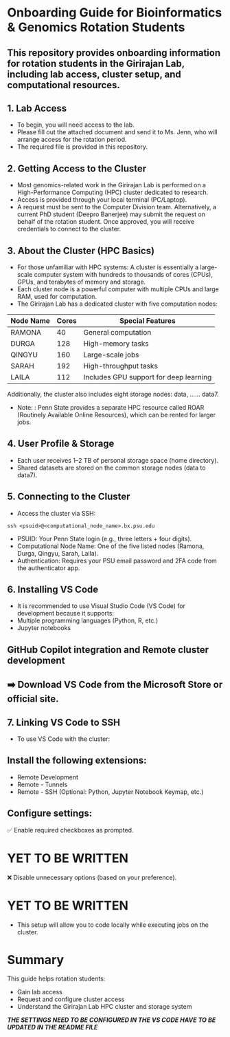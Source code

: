 # Onboarding Guide for Bioinformatics & Genomics Rotation Students
## This repository provides onboarding information for rotation students in the Girirajan Lab, including lab access, cluster setup, and computational resources.

## 1. Lab Access

* To begin, you will need access to the lab.
* Please fill out the attached document and send it to Ms. Jenn, who will arrange access for the rotation period.
* The required file is provided in this repository.

## 2. Getting Access to the Cluster

* Most genomics-related work in the Girirajan Lab is performed on a High-Performance Computing (HPC) cluster dedicated to research.
* Access is provided through your local terminal (PC/Laptop).
* A request must be sent to the Computer Division team. Alternatively, a current PhD student (Deepro Banerjee) may submit the request on behalf of the rotation student.
Once approved, you will receive credentials to connect to the cluster.

## 3. About the Cluster (HPC Basics)

* For those unfamiliar with HPC systems: A cluster is essentially a large-scale computer system with hundreds to thousands of cores (CPUs), GPUs, and terabytes of memory and storage.
* Each cluster node is a powerful computer with multiple CPUs and large RAM, used for computation.
* The Girirajan Lab has a dedicated cluster with five computation nodes:

| Node Name | Cores | Special Features |
|-----------|-------|------------------|
| RAMONA    | 40    | General computation |
| DURGA     | 128   | High-memory tasks |
| QINGYU    | 160   | Large-scale jobs |
| SARAH     | 192   | High-throughput tasks |
| LAILA     | 112   | Includes GPU support for deep learning |

Additionally, the cluster also includes eight storage nodes: data, …... data7.

* Note: : Penn State provides a separate HPC resource called ROAR (Routinely Available Online Resources), which can be rented for larger jobs.

## 4. User Profile & Storage

* Each user receives 1–2 TB of personal storage space (home directory).
* Shared datasets are stored on the common storage nodes (data to data7).

## 5. Connecting to the Cluster

* Access the cluster via SSH:
  
```
ssh <psuid>@<computational_node_name>.bx.psu.edu
```


* PSUID: Your Penn State login (e.g., three letters + four digits).
* Computational Node Name: One of the five listed nodes (Ramona, Durga, Qingyu, Sarah, Laila).
* Authentication: Requires your PSU email password and 2FA code from the authenticator app.

## 6. Installing VS Code

* It is recommended to use Visual Studio Code (VS Code) for development because it supports:
* Multiple programming languages (Python, R, etc.)
* Jupyter notebooks

## GitHub Copilot integration and Remote cluster development

## ➡️ Download VS Code from the Microsoft Store or official site.

## 7. Linking VS Code to SSH

* To use VS Code with the cluster:
## Install the following extensions:
* Remote Development
* Remote - Tunnels
* Remote - SSH
(Optional: Python, Jupyter Notebook Keymap, etc.)

## Configure settings:
✅ Enable required checkboxes as prompted.
# YET TO BE WRITTEN
❌ Disable unnecessary options (based on your preference).
# YET TO BE WRITTEN
* This setup will allow you to code locally while executing jobs on the cluster.

  
# Summary

This guide helps rotation students:
* Gain lab access
* Request and configure cluster access
* Understand the Girirajan Lab HPC cluster and storage system

***THE SETTINGS NEED TO BE CONFIGURED IN THE VS CODE HAVE TO BE UPDATED IN THE README FILE***
